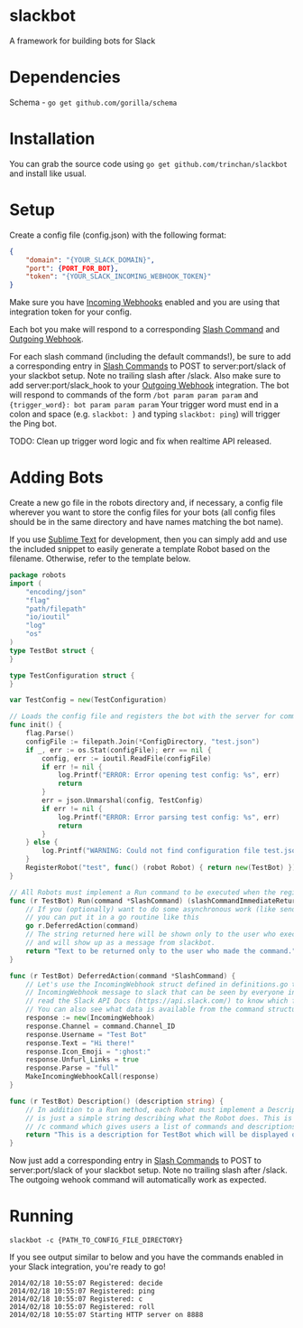slackbot
===========

A framework for building bots for Slack

Dependencies
============
Schema  - `go get github.com/gorilla/schema`

Installation
============
You can grab the source code using `go get github.com/trinchan/slackbot` and install like usual.

Setup
=====
Create a config file (config.json) with the following format:

```json
{
    "domain": "{YOUR_SLACK_DOMAIN}",
    "port": {PORT_FOR_BOT},
    "token": "{YOUR_SLACK_INCOMING_WEBHOOK_TOKEN}"
}
```

Make sure you have [Incoming Webhooks](https://my.slack.com/services/new/incoming-webhook) enabled and you are using that integration token for your config.

Each bot you make will respond to a corresponding [Slash Command](https://my.slack.com/services/new/slash-commands) and [Outgoing Webhook](https://gengo.slack.com/services/new/outgoing-webhook).

For each slash command (including the default commands!), be sure to add a corresponding entry in [Slash Commands](https://my.slack.com/services/new/slash-commands) to POST to server:port/slack of your slackbot setup. Note no trailing slash after /slack. Also make sure to add server:port/slack_hook to your [Outgoing Webhook](https://gengo.slack.com/services/new/outgoing-webhook) integration. The bot will respond to commands of the form `/bot param param param` and `{trigger_word}: bot param param param` Your trigger word must end in a colon and space (e.g. `slackbot: `) and typing `slackbot: ping`) will trigger the Ping bot.

TODO: Clean up trigger word logic and fix when realtime API released.

Adding Bots
===========
Create a new go file in the robots directory and, if necessary, a config file wherever you want to store the config files for your bots (all config files should be in the same directory and have names matching the bot name).

If you use [Sublime Text](http://www.sublimetext.com/) for development, then you can simply add and use the included snippet to easily generate a template Robot based on the filename. Otherwise, refer to the template below.

```go
package robots
import (
    "encoding/json"
    "flag"
    "path/filepath"
    "io/ioutil"
    "log"
    "os"
)
type TestBot struct {
}

type TestConfiguration struct {
}

var TestConfig = new(TestConfiguration)

// Loads the config file and registers the bot with the server for command /test.
func init() {
    flag.Parse()
    configFile := filepath.Join(*ConfigDirectory, "test.json")
    if _, err := os.Stat(configFile); err == nil {
        config, err := ioutil.ReadFile(configFile)
        if err != nil {
            log.Printf("ERROR: Error opening test config: %s", err)
            return
        }
        err = json.Unmarshal(config, TestConfig)
        if err != nil {
            log.Printf("ERROR: Error parsing test config: %s", err)
            return
        }
    } else {
        log.Printf("WARNING: Could not find configuration file test.json in %s", *ConfigDirectory)
    }
    RegisterRobot("test", func() (robot Robot) { return new(TestBot) })
}

// All Robots must implement a Run command to be executed when the registered command is received.
func (r TestBot) Run(command *SlashCommand) (slashCommandImmediateReturn string) {
    // If you (optionally) want to do some asynchronous work (like sending API calls to slack)
    // you can put it in a go routine like this
    go r.DeferredAction(command)
    // The string returned here will be shown only to the user who executed the command
    // and will show up as a message from slackbot.
    return "Text to be returned only to the user who made the command."
}

func (r TestBot) DeferredAction(command *SlashCommand) {
    // Let's use the IncomingWebhook struct defined in definitions.go to form and send an
    // IncomingWebhook message to slack that can be seen by everyone in the room. You can
    // read the Slack API Docs (https://api.slack.com/) to know which fields are required, etc.
    // You can also see what data is available from the command structure in definitions.go
    response := new(IncomingWebhook)
    response.Channel = command.Channel_ID
    response.Username = "Test Bot"
    response.Text = "Hi there!"
    response.Icon_Emoji = ":ghost:"
    response.Unfurl_Links = true
    response.Parse = "full"
    MakeIncomingWebhookCall(response)
}

func (r TestBot) Description() (description string) {
    // In addition to a Run method, each Robot must implement a Description method which
    // is just a simple string describing what the Robot does. This is used in the included
    // /c command which gives users a list of commands and descriptions
    return "This is a description for TestBot which will be displayed on /c"
}
```

Now just add a corresponding entry in [Slash Commands](https://my.slack.com/services/new/slash-commands) to POST to server:port/slack of your slackbot setup. Note no trailing slash after /slack. The outgoing wehook command will automatically work as expected.

Running
=======
`slackbot -c {PATH_TO_CONFIG_FILE_DIRECTORY}`

If you see output similar to below and you have the commands enabled in your Slack integration, you're ready to go!
```
2014/02/18 10:55:07 Registered: decide
2014/02/18 10:55:07 Registered: ping
2014/02/18 10:55:07 Registered: c
2014/02/18 10:55:07 Registered: roll
2014/02/18 10:55:07 Starting HTTP server on 8888
```
